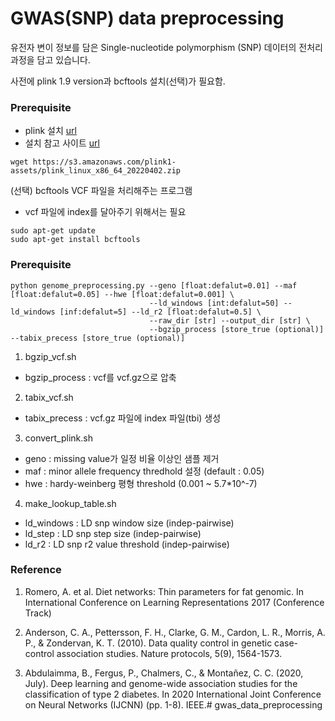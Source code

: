 # GWAS(SNP) data preprocessing

유전자 변이 정보를 담은 Single-nucleotide polymorphism (SNP) 데이터의 전처리 과정을 담고 있습니다.

사전에 plink 1.9 version과 bcftools 설치(선택)가 필요함.

### Prerequisite

+ plink 설치 [url](https://www.cog-genomics.org/plink/)
+ 설치 참고 사이트 [url](https://mopipe.tistory.com/8)

```{shell}
wget https://s3.amazonaws.com/plink1-assets/plink_linux_x86_64_20220402.zip
```

(선택) bcftools VCF 파일을 처리해주는 프로그램
+ vcf 파일에 index를 달아주기 위해서는 필요

```{shell}
sudo apt-get update
sudo apt-get install bcftools
```

### Prerequisite

```{python}
python genome_preprocessing.py --geno [float:defalut=0.01] --maf [float:defalut=0.05] --hwe [float:defalut=0.001] \
                               --ld_windows [int:defalut=50] --ld_windows [inf:defalut=5] --ld_r2 [float:defalut=0.5] \
                               --raw_dir [str] --output_dir [str] \
                               --bgzip_process [store_true (optional)] --tabix_precess [store_true (optional)]
```

1. bgzip_vcf.sh
+ bgzip_process : vcf를 vcf.gz으로 압축

2. tabix_vcf.sh
+ tabix_precess : vcf.gz 파일에 index 파일(tbi) 생성

3. convert_plink.sh

+ geno : missing value가 일정 비율 이상인 샘플 제거
+ maf : minor allele frequency thredhold 설정 (default : 0.05)
+ hwe : hardy-weinberg 평형 threshold (0.001 ~ 5.7*10^-7)

4. make_lookup_table.sh

+ ld_windows : LD snp window size (indep-pairwise)
+ ld_step : LD snp step size (indep-pairwise)
+ ld_r2 : LD snp r2 value threshold (indep-pairwise)

### Reference

1. Romero, A. et al. Diet networks: Thin parameters for fat genomic. In International Conference on Learning Representations 2017 (Conference Track) 

2. Anderson, C. A., Pettersson, F. H., Clarke, G. M., Cardon, L. R., Morris, A. P., & Zondervan, K. T. (2010). Data quality control in genetic case-control association studies. Nature protocols, 5(9), 1564-1573.

3. Abdulaimma, B., Fergus, P., Chalmers, C., & Montañez, C. C. (2020, July). Deep learning and genome-wide association studies for the classification of type 2 diabetes. In 2020 International Joint Conference on Neural Networks (IJCNN) (pp. 1-8). IEEE.# gwas_data_preprocessing
